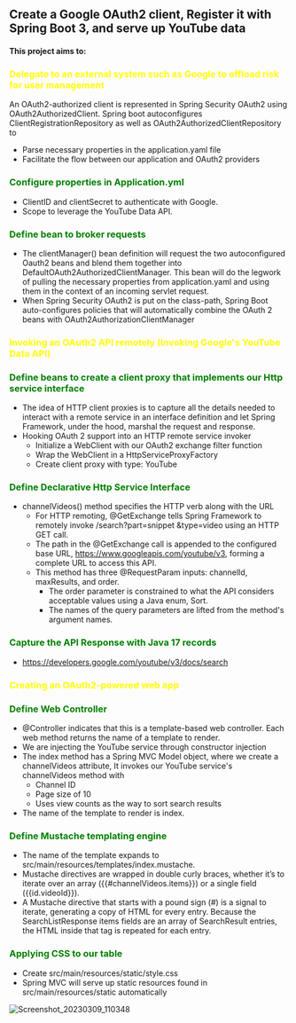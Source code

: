 ## Create a Google OAuth2 client, Register it with Spring Boot 3, and serve up YouTube data

#### This project aims to:

### <span style="color:yellow">**Delegate to an external system such as Google to offload risk for user management**</span>

An OAuth2-authorized client is represented in Spring Security OAuth2 using OAuth2AuthorizedClient.
Spring boot autoconfigures ClientRegistrationRepository as well as OAuth2AuthorizedClientRepository to
- Parse necessary properties in the application.yaml file
- Facilitate the flow between our application and OAuth2 providers

### <span style="color:green">**Configure properties in Application.yml**</span>
- ClientID and clientSecret to authenticate with Google.
- Scope to leverage the YouTube Data API.

### <span style="color:green">**Define bean to broker requests**</span>

- The clientManager() bean definition will request the two autoconfigured Oauth2 beans and blend them together into DefaultOAuth2AuthorizedClientManager. This bean will do the legwork of pulling the necessary properties from application.yaml and using them in the context of an incoming servlet request.
- When Spring Security OAuth2 is put on the class-path, Spring Boot auto-configures policies that will automatically combine the OAuth 2 beans with OAuth2AuthorizationClientManager

### <span style="color:yellow">**Invoking an OAuth2 API remotely (Invoking Google's YouTube Data API)**</span>

### <span style="color:green">**Define beans to create a client proxy that implements our Http service interface**</span>
- The idea of HTTP client proxies is to capture all the details needed to interact with a remote service in an interface definition and let Spring Framework, under the hood, marshal the request and response.
- Hooking OAuth 2 support into an HTTP remote service invoker
  - Initialize a WebClient with our OAuth2 exchange filter function
  - Wrap the WebClient in a HttpServiceProxyFactory
  - Create client proxy with type: YouTube

### <span style="color:green">**Define Declarative Http Service Interface**</span>
- channelVideos() method specifies the HTTP verb along with the URL
  - For HTTP remoting, @GetExchange tells Spring Framework to remotely invoke /search?part=snippet &type=video using an HTTP GET call.
  - The path in the @GetExchange call is appended to the configured base URL, https://www.googleapis.com/youtube/v3, forming a complete URL to access this API.
  - This method has three @RequestParam inputs: channelId, maxResults, and order.
    - The order parameter is constrained to what the API considers acceptable values using a Java enum, Sort.
    - The names of the query parameters are lifted from the method's argument names.

### <span style="color:green">**Capture the API Response with Java 17 records**</span>
- https://developers.google.com/youtube/v3/docs/search

### <span style="color:yellow">**Creating an OAuth2-powered web app**</span>

### <span style="color:green">**Define Web Controller**</span>
- @Controller indicates that this is a template-based web controller. Each web method returns the name of a template to render.
- We are injecting the YouTube service through constructor injection
- The index method has a Spring MVC Model object, where we create a channelVideos attribute, It invokes our YouTube service's channelVideos method with
  - Channel ID
  - Page size of 10
  - Uses view counts as the way to sort search results
- The name of the template to render is index.

### <span style="color:green">**Define Mustache templating engine**</span>
- The name of the template expands to src/main/resources/templates/index.mustache.
- Mustache directives are wrapped in double curly braces, whether it’s to iterate over an array ({{#channelVideos.items}}) or a single field ({{id.videoId}}).
- A Mustache directive that starts with a pound sign (#) is a signal to iterate, generating a copy of HTML for every entry. Because the SearchListResponse items fields are an array of SearchResult entries, the HTML inside that tag is repeated for each entry.

### <span style="color:green">**Applying CSS to our table**</span>
- Create src/main/resources/static/style.css
- Spring MVC will serve up static resources found in src/main/resources/static automatically

![Screenshot_20230309_110348](https://user-images.githubusercontent.com/54422342/224247018-8d13ded6-cb8e-4e16-95e9-887dbd6d9280.png)


